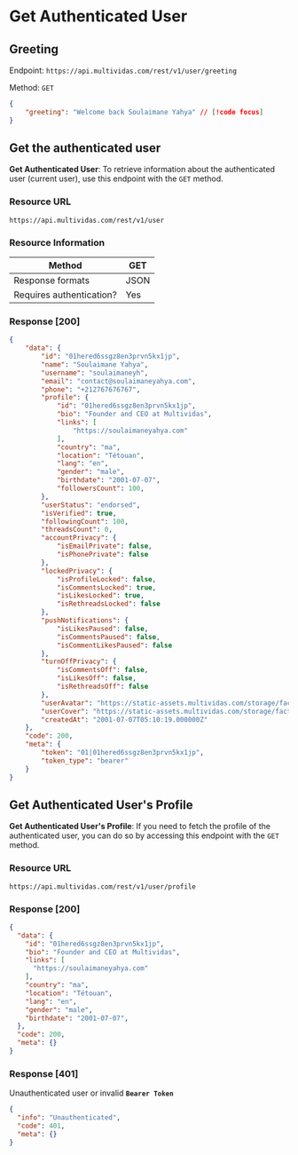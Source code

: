 # Get Authenticated User

## Greeting

Endpoint: `https://api.multividas.com/rest/v1/user/greeting` 

Method: `GET`


```json
{
    "greeting": "Welcome back Soulaimane Yahya" // [!code focus]
}
```


## Get the authenticated user

**Get Authenticated User**: To retrieve information about the authenticated user (current user), use this endpoint with the `GET` method.

### Resource URL

`https://api.multividas.com/rest/v1/user`

### Resource Information

| Method                                | GET  |
|---------------------------------------|------|
| Response formats                      | JSON |
| Requires authentication?              | Yes  |

### Response [200]

```json
{
    "data": {
        "id": "01hered6ssgz8en3prvn5kx1jp",
        "name": "Soulaimane Yahya",
        "username": "soulaimaneyh",
        "email": "contact@soulaimaneyahya.com",
        "phone": "+212767676767",
        "profile": {
            "id": "01hered6ssgz8en3prvn5kx1jp",
            "bio": "Founder and CEO at Multividas",
            "links": [
                "https://soulaimaneyahya.com"
            ],
            "country": "ma",
            "location": "Tétouan",
            "lang": "en",
            "gender": "male",
            "birthdate": "2001-07-07",
            "followersCount": 100,
        },
        "userStatus": "endorsed",
        "isVerified": true,
        "followingCount": 100,
        "threadsCount": 0,
        "accountPrivacy": {
            "isEmailPrivate": false,
            "isPhonePrivate": false
        },
        "lockedPrivacy": {
            "isProfileLocked": false,
            "isCommentsLocked": true,
            "isLikesLocked": true,
            "isRethreadsLocked": false
        },
        "pushNotifications": {
            "isLikesPaused": false,
            "isCommentsPaused": false,
            "isCommentLikesPaused": false
        },
        "turnOffPrivacy": {
            "isCommentsOff": false,
            "isLikesOff": false,
            "isRethreadsOff": false
        },
        "userAvatar": "https://static-assets.multividas.com/storage/factory/users/soulaimaneyh/1.jpg",
        "userCover": "https://static-assets.multividas.com/storage/factory/covers/1.jpg",
        "createdAt": "2001-07-07T05:10:19.000000Z"
    },
    "code": 200,
    "meta": {
        "token": "01|01hered6ssgz8en3prvn5kx1jp",
        "token_type": "bearer"
    }
}
```

## Get Authenticated User's Profile

**Get Authenticated User's Profile**: If you need to fetch the profile of the authenticated user, you can do so by accessing this endpoint with the `GET` method.

### Resource URL

`https://api.multividas.com/rest/v1/user/profile`

### Response [200]

```json
{
  "data": {
    "id": "01hered6ssgz8en3prvn5kx1jp",
    "bio": "Founder and CEO at Multividas",
    "links": [
      "https://soulaimaneyahya.com"
    ],
    "country": "ma",
    "location": "Tétouan",
    "lang": "en",
    "gender": "male",
    "birthdate": "2001-07-07",
  },
  "code": 200,
  "meta": {}
}
```

### Response [401]

Unauthenticated user or invalid **`Bearer Token`**

```json
{
  "info": "Unauthenticated",
  "code": 401,
  "meta": {}
}
```
